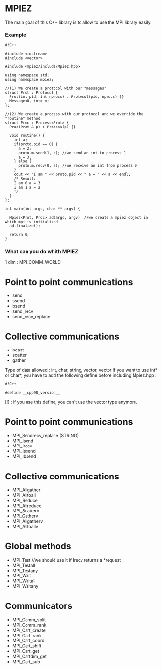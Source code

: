 # MPIEZ #

The main goal of this C++ library is to allow to use the MPI library easily. 

### Example ###


```
#!C++

#include <iostream>
#include <vector>

#include <mpiez/include/Mpiez.hpp>

using namespace std;
using namespace mpiez;

//(1) We create a protocol with our "messages"
struct Prot : Protocol {
  Prot(int pid, int nprocs) : Protocol(pid, nprocs) {}
  Message<0, int> m;
};

//(2) We create a process with our protocol and we override the "routine" method
struct Proc : Process<Prot> {
  Proc(Prot & p) : Process(p) {}

  void routine() {
    int a;
    if(proto.pid == 0) {
      a = 2;
      proto.m.send(1, a); //we send an int to process 1
      a = 3;
    } else {
      proto.m.recv(0, a); //we receive an int from process 0
    }
    cout << "I am " << proto.pid << " a = " << a << endl; 
    /* Result:
    I am 0 a = 3
    I am 1 a = 2
    */
  }
};

int main(int argc, char ** argv) {

  Mpiez<Prot, Proc> ad(argc, argv); //we create a mpiez object in which mpi is initialized
  ad.finalize();
  
  return 0;
}
```


### What can you do whith MPIEZ ###

1 dim : MPI_COMM_WORLD

# Point to point communications
* send
* ssend
* bsend
* send_recv
* send_recv_replace

# Collective communications
* bcast
* scatter
* gather

Type of data allowed : int, char, string, vector<int>, vector<char>
If you want to use int* or char*, you have to add the following define before including Mpiez.hpp : 

```
#!C++

#define __cpp98_version__ 
```


[!] : if you use this define, you can't use the vector type anymore.

# Point to point communications
* MPI_Sendrecv_replace (STRING)
* MPI_Isend
* MPI_Irecv
* MPI_Issend
* MPI_Ibsend

# Collective communications
* MPI_Allgather
* MPI_Alltoall
* MPI_Reduce
* MPI_Allreduce
* MPI_Scatterv
* MPI_Gatherv
* MPI_Allgatherv
* MPI_Alltoallv

# Global methods
* MPI_Test        //we should use it if Irecv returns a *request
* MPI_Testall
* MPI_Testany
* MPI_Wait
* MPI_Waitall
* MPI_Waitany

# Communicators
* MPI_Comm_split
* MPI_Comm_rank
* MPI_Cart_create
* MPI_Cart_rank
* MPI_Cart_coord
* MPI_Cart_shift
* MPI_Cart_get
* MPI_Cartdim_get
* MPI_Cart_sub